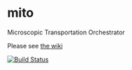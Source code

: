 # mito
Microscopic Transportation Orchestrator

Please see [the wiki](https://wiki.tum.de/display/msmmodels/MITO)

[![Build Status](https://travis-ci.org/msmobility/mito.svg?branch=master)](https://travis-ci.org/msmobility/mito)
